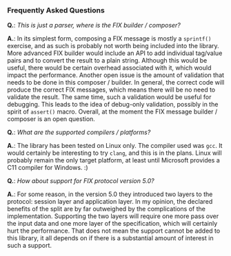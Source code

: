 ### Frequently Asked Questions
**Q.**: _This is just a parser, where is the FIX builder / composer?_

**A.**: In its simplest form, composing a FIX message is mostly a `sprintf()`
exercise, and as such is probably not worth being included into the library.
More advanced FIX builder would include an API to add individual tag/value pairs and
to convert the result to a plain string. Although this would be useful, there
would be certain overhead associated with it, which would impact the performance.
Another open issue is the amount of validation that needs to be done in this
composer / builder. In general, the correct code will produce the correct FIX messages,
which means there will be no need to validate the result. The same time, such a
validation would be useful for debugging. This leads to the idea of debug-only
validation, possibly in the spirit of `assert()` macro. Overall, at the moment
the FIX message builder / composer is an open question.

**Q.**: _What are the supported compilers / platforms?_

**A.**: The library has been tested on Linux only. The compiler used was `gcc`.
It would certainly be interesting to try `clang`, and this is in the plans.
Linux will probably remain the only target platform,
at least until Microsoft provides a C11 compiler for Windows. :)

**Q.**: _How about support for FIX protocol version 5.0?_

**A.**: For some reason, in the version 5.0 they introduced two layers to the
protocol: session layer and application layer. In my opinion, the declared benefits of the
split are by far outweighed by the complications of the implementation. Supporting
the two layers will require one more pass over the input data and one more layer of the
specification, which will certainly hurt the performance. That does not mean
the support cannot be added to this library, it all depends on if there is a substantial
amount of interest in such a support.
